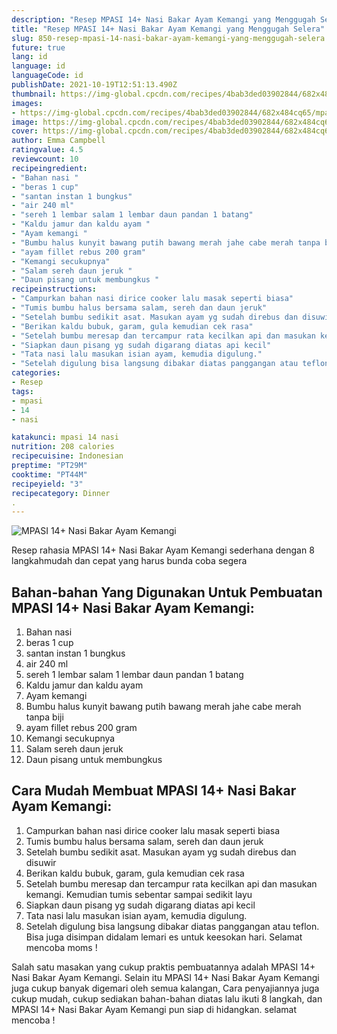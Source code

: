 ```yaml
---
description: "Resep MPASI 14+ Nasi Bakar Ayam Kemangi yang Menggugah Selera"
title: "Resep MPASI 14+ Nasi Bakar Ayam Kemangi yang Menggugah Selera"
slug: 850-resep-mpasi-14-nasi-bakar-ayam-kemangi-yang-menggugah-selera
future: true
lang: id
language: id
languageCode: id
publishDate: 2021-10-19T12:51:13.490Z 
thumbnail: https://img-global.cpcdn.com/recipes/4bab3ded03902844/682x484cq65/mpasi-14-nasi-bakar-ayam-kemangi-foto-resep-utama.png
images:
- https://img-global.cpcdn.com/recipes/4bab3ded03902844/682x484cq65/mpasi-14-nasi-bakar-ayam-kemangi-foto-resep-utama.png
image: https://img-global.cpcdn.com/recipes/4bab3ded03902844/682x484cq65/mpasi-14-nasi-bakar-ayam-kemangi-foto-resep-utama.png
cover: https://img-global.cpcdn.com/recipes/4bab3ded03902844/682x484cq65/mpasi-14-nasi-bakar-ayam-kemangi-foto-resep-utama.png
author: Emma Campbell
ratingvalue: 4.5
reviewcount: 10
recipeingredient:
- "Bahan nasi "
- "beras 1 cup"
- "santan instan 1 bungkus"
- "air 240 ml"
- "sereh 1 lembar salam 1 lembar daun pandan 1 batang"
- "Kaldu jamur dan kaldu ayam "
- "Ayam kemangi "
- "Bumbu halus kunyit bawang putih bawang merah jahe cabe merah tanpa biji "
- "ayam fillet rebus 200 gram"
- "Kemangi secukupnya"
- "Salam sereh daun jeruk "
- "Daun pisang untuk membungkus "
recipeinstructions:
- "Campurkan bahan nasi dirice cooker lalu masak seperti biasa"
- "Tumis bumbu halus bersama salam, sereh dan daun jeruk"
- "Setelah bumbu sedikit asat. Masukan ayam yg sudah direbus dan disuwir"
- "Berikan kaldu bubuk, garam, gula kemudian cek rasa"
- "Setelah bumbu meresap dan tercampur rata kecilkan api dan masukan kemangi. Kemudian tumis sebentar sampai sedikit layu"
- "Siapkan daun pisang yg sudah digarang diatas api kecil"
- "Tata nasi lalu masukan isian ayam, kemudia digulung."
- "Setelah digulung bisa langsung dibakar diatas panggangan atau teflon. Bisa juga disimpan didalam lemari es untuk keesokan hari. Selamat mencoba moms !"
categories:
- Resep
tags:
- mpasi
- 14
- nasi

katakunci: mpasi 14 nasi 
nutrition: 208 calories
recipecuisine: Indonesian
preptime: "PT29M"
cooktime: "PT44M"
recipeyield: "3"
recipecategory: Dinner
. 
---
```



![MPASI 14+ Nasi Bakar Ayam Kemangi](https://img-global.cpcdn.com/recipes/4bab3ded03902844/682x484cq65/mpasi-14-nasi-bakar-ayam-kemangi-foto-resep-utama.png)

Resep rahasia MPASI 14+ Nasi Bakar Ayam Kemangi  sederhana dengan 8 langkahmudah dan cepat yang harus bunda coba segera

<!--inarticleads1-->

## Bahan-bahan Yang Digunakan Untuk Pembuatan MPASI 14+ Nasi Bakar Ayam Kemangi:

1. Bahan nasi 
1. beras 1 cup
1. santan instan 1 bungkus
1. air 240 ml
1. sereh 1 lembar salam 1 lembar daun pandan 1 batang
1. Kaldu jamur dan kaldu ayam 
1. Ayam kemangi 
1. Bumbu halus kunyit bawang putih bawang merah jahe cabe merah tanpa biji 
1. ayam fillet rebus 200 gram
1. Kemangi secukupnya
1. Salam sereh daun jeruk 
1. Daun pisang untuk membungkus 



<!--inarticleads2-->

## Cara Mudah Membuat MPASI 14+ Nasi Bakar Ayam Kemangi:

1. Campurkan bahan nasi dirice cooker lalu masak seperti biasa
1. Tumis bumbu halus bersama salam, sereh dan daun jeruk
1. Setelah bumbu sedikit asat. Masukan ayam yg sudah direbus dan disuwir
1. Berikan kaldu bubuk, garam, gula kemudian cek rasa
1. Setelah bumbu meresap dan tercampur rata kecilkan api dan masukan kemangi. Kemudian tumis sebentar sampai sedikit layu
1. Siapkan daun pisang yg sudah digarang diatas api kecil
1. Tata nasi lalu masukan isian ayam, kemudia digulung.
1. Setelah digulung bisa langsung dibakar diatas panggangan atau teflon. Bisa juga disimpan didalam lemari es untuk keesokan hari. Selamat mencoba moms !




Salah satu masakan yang cukup praktis pembuatannya adalah  MPASI 14+ Nasi Bakar Ayam Kemangi. Selain itu  MPASI 14+ Nasi Bakar Ayam Kemangi  juga cukup banyak digemari oleh semua kalangan, Cara penyajiannya juga cukup mudah, cukup sediakan bahan-bahan diatas lalu ikuti 8 langkah, dan  MPASI 14+ Nasi Bakar Ayam Kemangi  pun siap di hidangkan. selamat mencoba !

